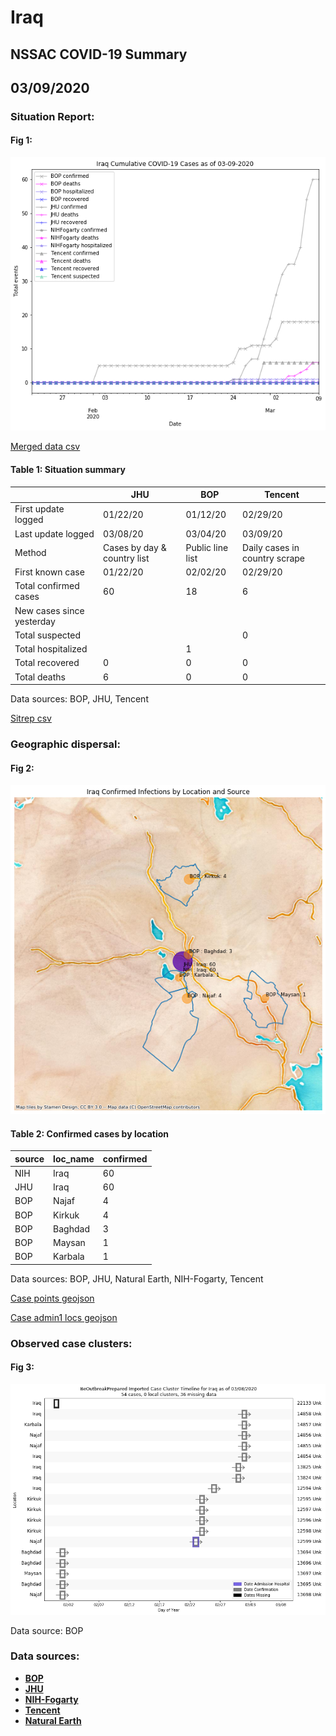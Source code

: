 # Iraq
## NSSAC COVID-19 Summary
## 03/09/2020



### Situation Report:
#### Fig 1:
![Iraq cases](../merged_histories/Iraq_merged_histories.png)

[Merged data csv](https://github.com/SchlittDataSci/SchlittDataSci.github.io/blob/master/data/tables/Iraq_merged_daily.csv)

#### Table 1: Situation summary


|                           | JHU                         | BOP              | Tencent                       |
|---------------------------|-----------------------------|------------------|-------------------------------|
| First update logged       | 01/22/20                    | 01/12/20         | 02/29/20                      |
| Last update logged        | 03/08/20                    | 03/04/20         | 03/09/20                      |
| Method                    | Cases by day & country list | Public line list | Daily cases in country scrape |
| First known case          | 01/22/20                    | 02/02/20         | 02/29/20                      |
| Total confirmed cases     | 60                          | 18               | 6                             |
| New cases since yesterday |                             |                  |                               |
| Total suspected           |                             |                  | 0                             |
| Total hospitalized        |                             | 1                |                               |
| Total recovered           | 0                           | 0                | 0                             |
| Total deaths              | 6                           | 0                | 0                             |

Data sources: BOP, JHU, Tencent


[Sitrep csv](https://github.com/SchlittDataSci/SchlittDataSci.github.io/blob/master/data/tables/Iraq_sitrep.csv)

### Geographic dispersal:
#### Fig 2:
![Iraq mapped](../case_locs/Iraq_case_locs.png)

#### Table 2: Confirmed cases by location


| source   | loc_name   |   confirmed |
|----------|------------|-------------|
| NIH      | Iraq       |          60 |
| JHU      | Iraq       |          60 |
| BOP      | Najaf      |           4 |
| BOP      | Kirkuk     |           4 |
| BOP      | Baghdad    |           3 |
| BOP      | Maysan     |           1 |
| BOP      | Karbala    |           1 |

Data sources: BOP, JHU, Natural Earth, NIH-Fogarty, Tencent


[Case points geojson](https://github.com/SchlittDataSci/SchlittDataSci.github.io/blob/master/data/shapes/Iraq_case_locs.geojson)

[Case admin1 locs geojson](https://github.com/SchlittDataSci/SchlittDataSci.github.io/blob/master/data/shapes/Iraq_admin1_locs.geojson)

### Observed case clusters:
#### Fig 3:
![Iraq cases](../cluster_analysis/Iraq_imported_cases_BOP.png)



Data source: BOP


### Data sources:
* **[BOP](https://github.com/beoutbreakprepared/nCoV2019)**
* **[JHU](https://github.com/CSSEGISandData/COVID-19)** 
* **[NIH-Fogarty](https://docs.google.com/spreadsheets/d/1jS24DjSPVWa4iuxuD4OAXrE3QeI8c9BC1hSlqr-NMiU/edit#gid=1187587451)** 
* **[Tencent](https://news.qq.com/zt2020/page/feiyan.htm)**
* **[Natural Earth](https://www.naturalearthdata.com/forums/forum/natural-earth-map-data/cultural-vectors/admin-1-states-provinces-and-their-boundaries/)**

<!-- Global site tag (gtag.js) - Google Analytics -->
<script async src="https://www.googletagmanager.com/gtag/js?id=UA-158816269-1"></script>
<script>
  window.dataLayer = window.dataLayer || [];
  function gtag(){dataLayer.push(arguments);}
  gtag('js', new Date());

  gtag('config', 'UA-158816269-1');
</script>